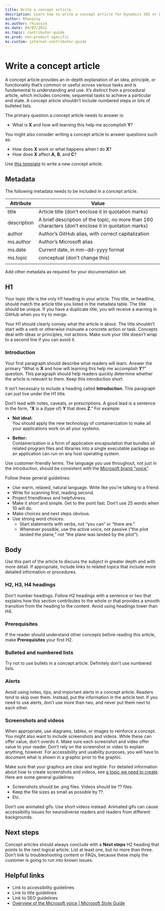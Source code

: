 ```yaml
---
title: Write a concept article
description: Learn how to write a concept article for Dynamics 365 or Power Platform.
author: Rhanajoy
ms.author: rhcassid
ms.date: 04/07/2022
ms.topic: contributor-guide
ms.prod: non-product-specific
ms.custom: internal-contributor-guide
---
```


# Write a concept article

A concept article provides an in-depth explanation of an idea, principle, or functionality that’s common or useful across various tasks and is fundamental to understanding and use. It’s distinct from a procedural article, which includes concrete, sequential tasks to achieve a particular end state. A concept article shouldn’t include numbered steps or lots of bulleted lists.

The primary question a concept article needs to answer is:

- What is **X** and how will learning this help me accomplish **Y**?

You might also consider writing a concept article to answer questions such as:

- How does **X** work or what happens when I do **X**?
- How does **X** affect **A**, **B**, and **C**?

Use [this template](concept-template-intro.md) to write a new concept article.

## Metadata

The following metadata needs to be included in a concept article.

| Attribute | Value |
| -- | -- |
| title | Article title (don’t enclose it in quotation marks) |
| description | A brief description of the topic, no more than 160 characters (don’t enclose it in quotation marks) |
| author | Author’s GitHub alias, with correct capitalization |
| ms.author | Author’s Microsoft alias |
| ms.date | Current date, in mm-dd-yyyy format |
| ms.topic | conceptual (don't change this) |
|  |  |

Add other metadata as required for your documentation set.

## H1

Your topic title is the only H1 heading in your article. This title, or headline, should match the article title you listed in the metadata table. The title should be unique. If you have a duplicate title, you will receive a warning in GitHub when you try to merge.

Your H1 should clearly convey what the article is about. The title shouldn’t start with a verb or otherwise insinuate a concrete action or task. Concepts deal with ideas or principles, not actions. Make sure your title doesn’t wrap to a second line if you can avoid it.

### Introduction

Your first paragraph should describe what readers will learn. Answer the primary “What is **X** and how will learning this help me accomplish **Y**?” question. This paragraph should help readers quickly determine whether the article is relevant to them. Keep this introduction short.

It isn’t necessary to include a heading called **Introduction**. This paragraph can just live under the H1 title.

Don’t lead with notes, caveats, or prescriptions. A good lead is a sentence in the form, “**X** is a (type of) **Y** that does **Z**.” For example:

- **Not ideal:**  
    You should apply the new technology of containerization to make all your applications work on all your systems.

- **Better:**  
    Containerization is a form of application encapsulation that bundles all related program files and libraries into a single executable package so an application can run on any host operating system.

Use customer-friendly terms. The language you use throughout, not just in the introduction, should be consistent with the [Microsoft brand “voice”](https://microsoft.sharepoint.com/teams/brandcentral/Pages/The-Microsoft-brand-Identity-Voice.aspx).

Follow these general guidelines:

- Use warm, relaxed, natural language. Write like you’re talking to a friend.
- Write for scanning first, reading second.
- Project friendliness and helpfulness.
- Make it short and simple. Get to the point fast. Don’t use 25 words when 10 will do.
- Make choices and next steps obvious.
- Use strong word choices:
    - Start statements with verbs, not “you can” or “there are.”
    - Whenever possible, use the active voice, not passive (“the pilot landed the plane,” not “the plane was landed by the pilot”).

## Body

Use this part of the article to discuss the subject in greater depth and with more detail. If appropriate, include links to related topics that include more detailed information or procedures.

### H2, H3, H4 headings

Don’t number headings. Follow H2 headings with a sentence or two that explains how this section contributes to the whole or that provides a smooth transition from the heading to the content. Avoid using headings lower than H4.

### Prerequisites

If the reader should understand other concepts before reading this article, make **Prerequisites** your first H2.

### Bulleted and numbered lists

Try not to use bullets in a concept article. Definitely don't use numbered lists.

### Alerts

Avoid using notes, tips, and important alerts in a concept article. Readers tend to skip over them. Instead, put the information in the article text. If you need to use alerts, don’t use more than two, and never put them next to each other.

### Screenshots and videos

When appropriate, use diagrams, tables, or images to reinforce a concept. You might also want to include screenshots and videos. While these can offer value, don’t overdo it. Make sure each screenshot and video offer value to your reader. Don’t rely on the screenshot or video to explain anything, however. For accessibility and usability purposes, you will have to document what is shown in a graphic prior to the graphic.

Make sure that your graphics are clear and legible. For detailed information about how to create screenshots and videos, see [a topic we need to create](filename.md). Here are some general guidelines:

- Screenshots should be .png files. Videos should be ?? files.
- Keep the file sizes as small as possible by ??.
- Etc.

Don’t use animated gifs. Use short videos instead. Animated gifs can cause accessibility issues for neurodiverse readers and readers from different backgrounds.

## Next steps

Concept articles should always conclude with a **Next steps** H2 heading that points to the next logical article. List at least one, but no more than three. Don’t link to troubleshooting content or FAQs, because these imply the customer is going to run into known issues.

## Helpful links

- Link to accessibility guidelines
- Link to title guidelines
- Link to SEO guidelines
- [Overview of the Microsoft voice | Microsoft Style Guide](https://microsoft.sharepoint.com/teams/brandcentral/Pages/The-Microsoft-brand-Identity-Voice.aspx)
